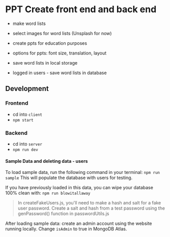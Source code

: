 # PPT Create front end and back end

- make word lists
- select images for word lists (Unsplash for now)
- create ppts for education purposes
- options for ppts: font size, translation, layout

- save word lists in local storage
- logged in users - save word lists in database

## Development

### Frontend

- cd into `client`
- `npm start`

### Backend

- cd into `server`
- `npm run dev`

#### Sample Data and deleting data - users

To load sample data, run the following command in your terminal:
`npm run sample`
This will populate the database with users for testing.

If you have previously loaded in this data, you can wipe your database 100% clean with:
`npm run blowitallaway`

> In createFakeUsers.js, you'll need to make a hash and salt for a fake user password. Create a salt and hash from a test password using the genPassword() function in passwordUtils.js

After loading sample data: create an admin account using the website running locally. Change `isAdmin` to true in MongoDB Atlas.
